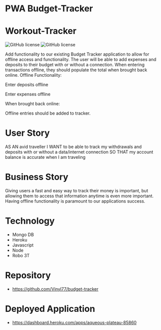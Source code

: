 # PWA Budget-Tracker
# Workout-Tracker
![GitHub license](https://img.shields.io/badge/Made%20by-%40Vinyl77-orange)
![GitHub license](https://img.shields.io/badge/license-MIT-blue.svg)

Add functionality to our existing Budget Tracker application to allow for offline access and functionality.
The user will be able to add expenses and deposits to their budget with or without a connection. When entering transactions offline, they should populate the total when brought back online.
Offline Functionality:


Enter deposits offline


Enter expenses offline


When brought back online:

Offline entries should be added to tracker.

# User Story

AS AN avid traveller
I WANT to be able to track my withdrawals and deposits with or without a data/internet connection
SO THAT my account balance is accurate when I am traveling

# Business Story

Giving users a fast and easy way to track their money is important, but allowing them to access that information anytime is even more important. Having offline functionality is paramount to our applications success.


# Technology

* Mongo DB
* Heroku
* Javascript
* Node 
* Robo 3T

# Repository
* https://github.com/Vinyl77/budget-tracker

# Deployed Application
* https://dashboard.heroku.com/apps/aqueous-plateau-85860

